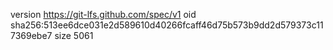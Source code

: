 version https://git-lfs.github.com/spec/v1
oid sha256:513ee6dce031e2d589610d40266fcaff46d75b573b9dd2d579373c117369ebe7
size 5061
